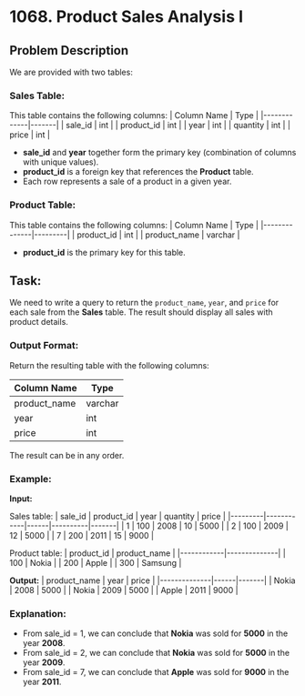 # 1068. Product Sales Analysis I

## Problem Description

We are provided with two tables:

### Sales Table:

This table contains the following columns:
| Column Name | Type |
|-------------|-------|
| sale_id | int |
| product_id | int |
| year | int |
| quantity | int |
| price | int |

- **sale_id** and **year** together form the primary key (combination of columns with unique values).
- **product_id** is a foreign key that references the **Product** table.
- Each row represents a sale of a product in a given year.

### Product Table:

This table contains the following columns:
| Column Name | Type |
|--------------|---------|
| product_id | int |
| product_name | varchar |

- **product_id** is the primary key for this table.

## Task:

We need to write a query to return the `product_name`, `year`, and `price` for each sale from the **Sales** table. The result should display all sales with product details.

### Output Format:

Return the resulting table with the following columns:

| Column Name  | Type    |
| ------------ | ------- |
| product_name | varchar |
| year         | int     |
| price        | int     |

The result can be in any order.

### Example:

**Input:**

Sales table:
| sale_id | product_id | year | quantity | price |
|---------|------------|------|----------|-------|
| 1 | 100 | 2008 | 10 | 5000 |
| 2 | 100 | 2009 | 12 | 5000 |
| 7 | 200 | 2011 | 15 | 9000 |

Product table:
| product_id | product_name |
|------------|--------------|
| 100 | Nokia |
| 200 | Apple |
| 300 | Samsung |

**Output:**
| product_name | year | price |
|--------------|------|-------|
| Nokia | 2008 | 5000 |
| Nokia | 2009 | 5000 |
| Apple | 2011 | 9000 |

### Explanation:

- From sale_id = 1, we can conclude that **Nokia** was sold for **5000** in the year **2008**.
- From sale_id = 2, we can conclude that **Nokia** was sold for **5000** in the year **2009**.
- From sale_id = 7, we can conclude that **Apple** was sold for **9000** in the year **2011**.
